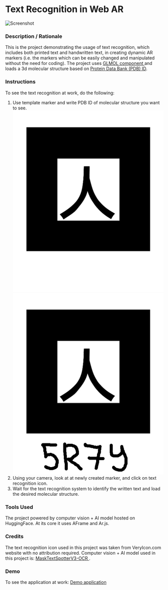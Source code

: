 # Text Recognition in Web AR
![Screenshot](files/screenshot.gif)

### **Description / Rationale**
This is the project demonstrating the usage of text recognition, which includes both printed text and handwritten text, in creating dynamic AR markers (i.e. the markers which can be easily changed and manipulated without the need for coding). The project uses [GLMOL component ](https://github.com/SBUtltmedia/aframe-glmol-component) and loads a 3d molecular structure based on [Protein Data Bank (PDB) ID](https://www.rcsb.org/). 

### **Instructions**
To see the text recognition at work, do the following:
1. Use template marker and write PDB ID of molecular structure you want to see.
![Template marker](files/template.jpg)
![Marker with handwriting](files/target_1.jpg)
2. Using your camera, look at at newly created marker, and click on text recognition icon.
3. Wait for the text recognition system to identify the written text and load the desired molecular structure.

### **Tools Used**
The project powered by computer vision + AI model hosted on HuggingFace. At its core it uses AFrame and Ar.js.

### **Credits**
The text recognition icon used in this project was taken from VeryIcon.com website with no attribution required.
Computer vision + AI model used in this project is: [MaskTextSpotterV3-OCR ](https://huggingface.co/spaces/tomofi/MaskTextSpotterV3-OCR). 

### **Demo**
To see the application at work: [Demo application](https://webar-textrecognition.glitch.me/)

